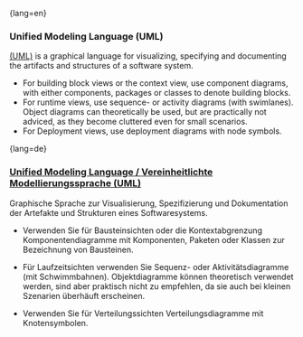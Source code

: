 {lang=en}
### Unified Modeling Language (UML)

[(UML)](http://uml.org) is a graphical language for visualizing, specifying and documenting the artifacts and structures of a software system.

* For building block views or the context view, use component diagrams, with either components, packages or classes to denote building blocks.
* For runtime views, use sequence- or activity diagrams (with swimlanes). Object diagrams can theoretically be used, but are practically not adviced, as they become cluttered even for small scenarios.
* For Deployment views, use deployment diagrams with node symbols.

{lang=de}
### [Unified Modeling Language / Vereinheitlichte Modellierungssprache (UML)](http://uml.org/)

Graphische Sprache zur Visualisierung, Spezifizierung und
Dokumentation der Artefakte und Strukturen eines Softwaresystems.

-   Verwenden Sie für Bausteinsichten oder die Kontextabgrenzung
    Komponentendiagramme mit Komponenten, Paketen oder Klassen zur
    Bezeichnung von Bausteinen.

-   Für Laufzeitsichten verwenden Sie Sequenz- oder Aktivitätsdiagramme
    (mit Schwimmbahnen). Objektdiagramme können theoretisch verwendet
    werden, sind aber praktisch nicht zu empfehlen, da sie auch bei
    kleinen Szenarien überhäuft erscheinen.

-   Verwenden Sie für Verteilungssichten Verteilungsdiagramme mit
    Knotensymbolen.